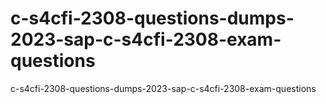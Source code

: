 # c-s4cfi-2308-questions-dumps-2023-sap-c-s4cfi-2308-exam-questions
c-s4cfi-2308-questions-dumps-2023-sap-c-s4cfi-2308-exam-questions

